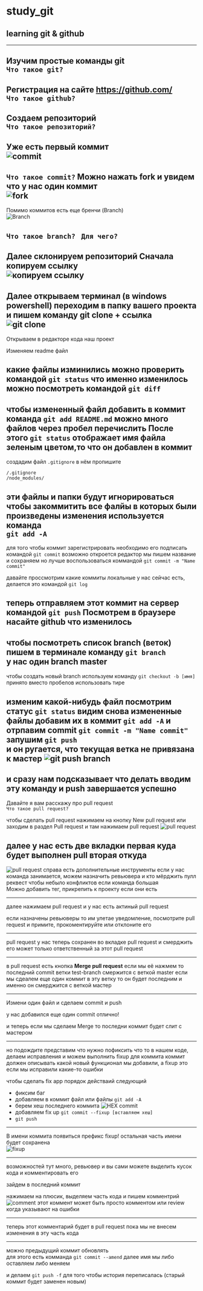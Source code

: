 # study_git
## learning git &amp; github
---

Изучим простые команды git  
`Что такое git?`
---

Регистрация на сайте https://github.com/  
`Что такое github?`
--- 

Создаем репозиторий  
`Что такое репозиторий?`
--- 

Уже есть первый коммит  
![commit](http://i.imgur.com/Ny39tb7.png)
--- 
`Что такое commit?`
Можно нажать fork и увидем что у нас один коммит  
![fork](http://i.imgur.com/uPm4ziU.png)
--- 

Помимо коммитов есть еще бренчи (Branch)   
![Branch](http://i.imgur.com/It2lGTT.png) 

`Что такое branch? `
`Для чего?`
---
Далее склонируем репозиторий
Сначала копируем ссылку   
![копируем ссылку](http://i.imgur.com/baBzTBR.png) 
--- 

Далее открываем терминал (в windows powershell)
переходим в папку вашего проекта
и пишем команду
git clone + ссылка  
![git clone](http://i.imgur.com/qDElrcx.png) 
--- 

Открываем в редакторе кода наш проект

Изменяем readme файл

какие файлы изминились можно проверить командой `git status`
что именно изменилось можно посмотреть командой `git diff`
--- 

чтобы измененный файл добавить в коммит команда `git add README.md`
можно много файлов через пробел перечислить
После этого `git status` отображает имя файла зеленым цветом,то что он добавлен в коммит
--- 

создадим файл `.gitignore`
в нём пропишите  
```
/.gitignore   
/node_modules/
```

эти файлы и папки будут игнорироваться
чтобы закоммитить все фалйы в которых были произведены изменения используется команда  
`git add -A`
--- 

для того чтобы коммит зарегистрировать необходимо его подписать
командой `git commit` возможно откроется редактор мы пишем название и сохраняем
но лучше воспользоваться коммандой `git commit -m "Name commit"`

давайте проссмотрим какие коммиты локальные у нас сейчас есть, делается это командой `git log`

теперь отправляем этот коммит на сервер командой `git push`
Посмотрем в браузере насайте github что изменилось
--- 

чтобы посмотреть список branch (веток) пишем в терминале команду `git branch`  
у нас один branch master
---

чтобы создать новый branch используем команду  `git checkout -b [имя]`
принято вместо пробелов использовать тире

изменим какой-нибудь файл 
посмотрим статус `git status` видим снова измененные файлы
добавим их в коммит `git add -A`
и отрпавим commit `git commit -m "Name commit"`
запушим `git push`  
и он ругается, что текущая ветка не привязана к мастер
![git push branch](http://i.imgur.com/1KOTPDW.png)  
---
и сразу нам подсказывает что делать 
вводим эту команду и push завершается успешно
---

Давайте я вам расскажу про pull request  
`Что такое pull request?`

чтобы сделать pull request
нажимаем на кнопку New pull request или заходим в раздел Pull request и там нажимаем pull request
![pull request](http://i.imgur.com/SuqWmDY.png)

далее у нас есть две вкладки 
первая куда будет выполнен pull вторая откуда
 ---
![pull request](http://i.imgur.com/9kIQxGs.png) 
справа есть дополнительные инструменты 
если у нас команда занимается, можем назначить ревьювера и кто мёрджить пулл реквест чтобы небыло конфликтов если команда большая  
Можно добавить тег, прикрепить к проекту если они есть

---
далее нажимаем pull request и у нас есть актиный pull request

если назначены ревьюверы то им улетае уведомление, посмотрите pull request и примите, прокоментируйте или отклоните его

---

pull request у нас теперь сохранен во вкладке pull request и смерджить его может только ответственный за этот pull request

---

в pull request есть кнопка **Merge pull request** если мы её нажмем то последний commit ветки test-branch смержится с веткой master
если мы сдеалем еще один коммит в эту ветку то он будет последним и именно он смерджится с веткой мастер

---

Измени один файл и сделаем commit и push

у нас добавился еще один commit отлично!

и теперь если мы сделаем Merge то последни коммит будет слит с мастером

--- 

но подождите представим что нужно пофиксить что то в нашем коде, делаем исправления и можем выполнить fixup для коммита
коммит должен описывать какой новый функционал мы добавили, а fixup это если мы исправили какие-то ошибки

чтобы сделать fix app порядок действаий следующий

- фиксим баг
- добавляем в коммит файл или файлы `git add -A`
- берем хеш последнего коммита ![HEX commit](http://i.imgur.com/uNf3jtv.png) 
- добавляем fix up `git commit --fixup [вставляем хеш]`
- `git push`

---

В имени коммита появиться префикс fixup! остальная часть имени будет сохранена  
![fixup](http://i.imgur.com/wxMu9Ev.png)

---

возможностей тут много, ревьювер и вы сами можете выделить кусок кода и комментировать его

зайдем в последний коммит

нажимаем на плюсик, выделяем часть кода и пишем комментрий
![comment](http://i.imgur.com/WrReS8f.png)
этот коммент может быть просто комментом или review когда указывают на ошибки

---

теперь этот комментарий будет в pull request пока мы не внесем изменения в эту часть кода

---

можно предыдущий коммит обновлять  
для этого есть комманда `git commit --amend`
далее имя мы либо оставляем либо меняем

и делаем `git push -f` для того чтобы история переписалась (старый коммит будет заменен новым)


